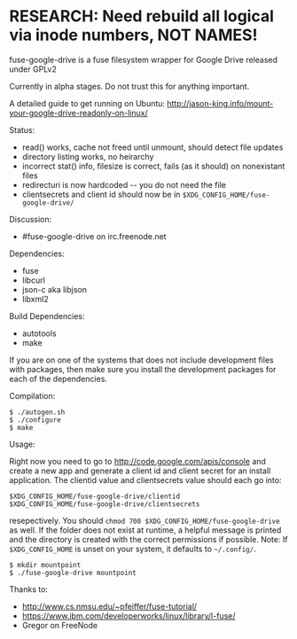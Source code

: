 RESEARCH:
Need rebuild all logical via inode numbers, NOT NAMES!
==========================================================

fuse-google-drive is a fuse filesystem wrapper for Google Drive released under GPLv2

Currently in alpha stages. Do not trust this for anything important.

A detailed guide to get running on Ubuntu: http://jason-king.info/mount-your-google-drive-readonly-on-linux/

Status:

* read() works, cache not freed until unmount, should detect file updates
* directory listing works, no heirarchy
* incorrect stat() info, filesize is correct, fails (as it should) on nonexistant files
* redirecturi is now hardcoded -- you do not need the file
* clientsecrets and client id should now be in `$XDG_CONFIG_HOME/fuse-google-drive/`

Discussion:

* #fuse-google-drive on irc.freenode.net

Dependencies:

* fuse
* libcurl
* json-c aka libjson
* libxml2

Build Dependencies:

* autotools
* make

If you are on one of the systems that does not include development files with
packages, then make sure you install the development packages for each of the
dependencies.

Compilation:

```
$ ./autogen.sh
$ ./configure
$ make
```

Usage:

Right now you need to go to http://code.google.com/apis/console and create
a new app and generate a client id and client secret for an install application.
The clientid value and clientsecrets value should each go into:

```
$XDG_CONFIG_HOME/fuse-google-drive/clientid
$XDG_CONFIG_HOME/fuse-google-drive/clientsecrets
```

resepectively. You should `chmod 700 $XDG_CONFIG_HOME/fuse-google-drive` as well.
If the folder does not exist at runtime, a helpful message is printed and the
directory is created with the correct permissions if possible.
Note: If `$XDG_CONFIG_HOME` is unset on your system, it defaults to `~/.config/`.

```
$ mkdir mountpoint
$ ./fuse-google-drive mountpoint
```

Thanks to:

* http://www.cs.nmsu.edu/~pfeiffer/fuse-tutorial/
* https://www.ibm.com/developerworks/linux/library/l-fuse/
* Gregor on FreeNode
